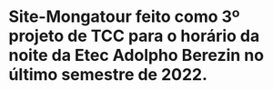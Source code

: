 # Site-Mongatour feito como 3º projeto de TCC para o horário da noite da Etec Adolpho Berezin no último semestre de 2022.